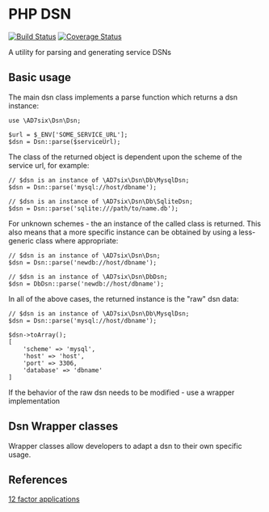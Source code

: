 # PHP DSN

[![Build Status](https://travis-ci.org/AD7six/php-dsn.png?branch=master)](https://travis-ci.org/AD7six/php-dsn)
[![Coverage Status](https://coveralls.io/repos/AD7six/php-dsn/badge.png?branch=master)](https://coveralls.io/r/AD7six/php-dsn?branch=master)

A utility for parsing and generating service DSNs

## Basic usage

The main dsn class implements a parse function which returns a dsn instance:

    use \AD7six\Dsn\Dsn;

    $url = $_ENV['SOME_SERVICE_URL'];
    $dsn = Dsn::parse($serviceUrl);

The class of the returned object is dependent upon the scheme of the service url, for example:

    // $dsn is an instance of \AD7six\Dsn\Db\MysqlDsn;
    $dsn = Dsn::parse('mysql://host/dbname');

    // $dsn is an instance of \AD7six\Dsn\Db\SqliteDsn;
    $dsn = Dsn::parse('sqlite:///path/to/name.db');

For unknown schemes - the an instance of the called class is returned. This also means that a
more specific instance can be obtained by using a less-generic class where appropriate:

    // $dsn is an instance of \AD7six\Dsn\Dsn;
    $dsn = Dsn::parse('newdb://host/dbname');

    // $dsn is an instance of \AD7six\Dsn\DbDsn;
    $dsn = DbDsn::parse('newdb://host/dbname');

In all of the above cases, the returned instance is the "raw" dsn data:

    // $dsn is an instance of \AD7six\Dsn\Db\MysqlDsn;
    $dsn = Dsn::parse('mysql://host/dbname');

	$dsn->toArray();
	[
		'scheme' => 'mysql',
		'host' => 'host',
		'port' => 3306,
		'database' => 'dbname'
    ]

If the behavior of the raw dsn needs to be modified - use a wrapper implementation

## Dsn Wrapper classes

Wrapper classes allow developers to adapt a dsn to their own specific usage.

## References

[12 factor applications][1]

 [1]: http://12factor.net/
